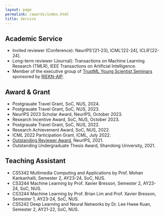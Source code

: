 ```yaml
---
layout: page
permalink: /awards/index.html
title: Service
---
```


## Academic Service
- Invited reviewer (Conference): NeurIPS'[21-23], ICML’[22-24], ICLR’[22-24].
- Long-term reviewer (Journal): Transactions on Machine Learning Research (TMLR), IEEE Transactions on Artificial Intelligence.
- Member of the executive group of [TrustML Young Scientist Seminars](https://trustmlresearch.github.io/index.html) sponsored by [RIEKN-AIP](https://www.riken.jp/en/research/labs/aip/).


## Award & Grant
- Postgrauate Travel Grant, SoC, NUS, 2024.
- Postgrauate Travel Grant, SoC, NUS, 2023.
- NeurIPS 2023 Scholar Award, NeurIPS, October 2023.
- Research Incentive Award, SoC, NUS, October 2023.
- Postgrauate Travel Grant, SoC, NUS, 2022.
- Research Achievement Award, SoC, NUS, 2022.
- ICML 2022 Participation Grant, ICML, July 2022.
- [Outstanding Reviewer Award](https://nips.cc/Conferences/2021/ProgramCommittee), NeurIPS, 2021.
- Outstanding Undergraduate Thesis Award, Shandong University, 2021.


## Teaching Assistant
- CS5342 Multimedia Computing and Applications by Prof. Mohan Kankanhalli, Semester 2, AY23-24, SoC, NUS.
- CS3244 Machine Learning by Prof. Xavier Bresson, Semester 2, AY23-24, SoC, NUS.
- CS3244 Machine Learning by Prof. Brian Lim and Prof. Xavier Bresson, Semester 1, AY23-24, SoC, NUS.
- CS5242 Deep Learning and Neural Networks by Dr. Lee Hwee Kuan, Semester 2, AY21-22, SoC, NUS.

